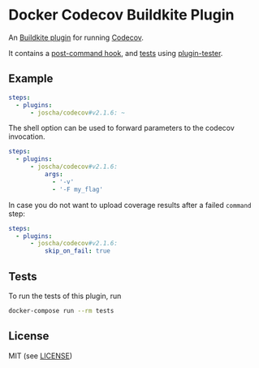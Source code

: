 # Docker Codecov Buildkite Plugin

An [Buildkite plugin](https://buildkite.com/docs/agent/v3/plugins) for running [Codecov](https://docs.codecov.io/docs/testing-with-docker).

It contains a [post-command hook](hooks/command), and [tests](tests/command.bats) using [plugin-tester](https://github.com/buildkite-plugins/plugin-tester).

## Example

```yml
steps:
  - plugins:
      - joscha/codecov#v2.1.6: ~
```

The shell option can be used to forward parameters to the codecov invocation.
```yml
steps:
  - plugins:
      - joscha/codecov#v2.1.6:
          args:
            - '-v'
            - '-F my_flag'
```

In case you do not want to upload coverage results after a failed `command` step:

```yml
steps:
  - plugins:
      - joscha/codecov#v2.1.6:
          skip_on_fail: true
```

## Tests

To run the tests of this plugin, run
```sh
docker-compose run --rm tests
```

## License

MIT (see [LICENSE](LICENSE))
